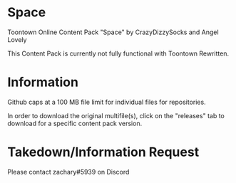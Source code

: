 # Space
Toontown Online Content Pack "Space" by CrazyDizzySocks and Angel Lovely

This Content Pack is currently not fully functional with Toontown Rewritten.

# Information

Github caps at a 100 MB file limit for individual files for repositories.

In order to download the original multifile(s), click on the "releases" tab to download for a specific content pack version.



# Takedown/Information Request
Please contact zachary#5939 on Discord
